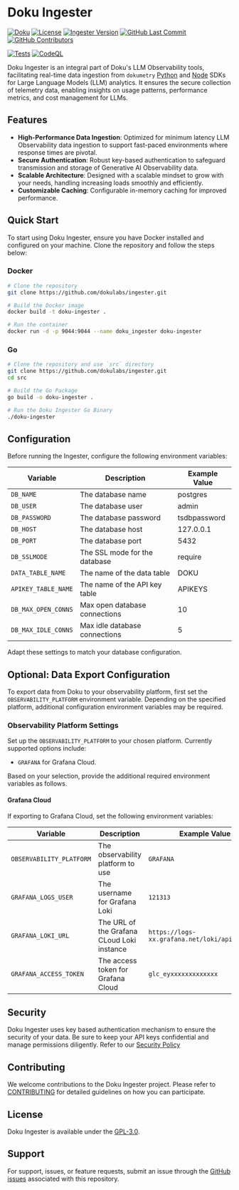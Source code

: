 # Doku Ingester
[![Doku](https://img.shields.io/badge/Doku-orange)](https://github.com/dokulabs/doku)
[![License](https://img.shields.io/github/license/dokulabs/doku?label=license&logo=github&color=f80&logoColor=fff%22%20alt=%22License)](https://github.com/dokulabs/doku/blob/main/LICENSE)
[![Ingester Version](https://img.shields.io/github/tag/dokulabs/ingester.svg?&label=Version)](https://github.com/dokulabs/ingester/tags)
[![GitHub Last Commit](https://img.shields.io/github/last-commit/dokulabs/ingester)](https://github.com/dokulabs/ingester/pulse)
[![GitHub Contributors](https://img.shields.io/github/contributors/dokulabs/ingester)](https://github.com/dokulabs/ingester/graphs/contributors)

[![Tests](https://github.com/dokulabs/ingester/actions/workflows/tests.yml/badge.svg?branch=main)](https://github.com/dokulabs/ingester/actions/workflows/tests.yml)
[![CodeQL](https://github.com/dokulabs/ingester/actions/workflows/github-code-scanning/codeql/badge.svg?branch=main)](https://github.com/dokulabs/ingester/actions/workflows/github-code-scanning/codeql)

Doku Ingester is an integral part of Doku's LLM Observability tools, facilitating real-time data ingestion from `dokumetry` [Python](https://github.com/dokulabs/dokumetry-python) and [Node](https://github.com/dokulabs/dokumetry-node) SDKs for Large Language Models (LLM) analytics. It ensures the secure collection of telemetry data, enabling insights on usage patterns, performance metrics, and cost management for LLMs.

## Features

- **High-Performance Data Ingestion**: Optimized for minimum latency LLM Observability data ingestion to support fast-paced environments where response times are pivotal.
- **Secure Authentication**: Robust key-based authentication to safeguard transmission and storage of Generative AI Observability data.
- **Scalable Architecture**: Designed with a scalable mindset to grow with your needs, handling increasing loads smoothly and efficiently.
- **Customizable Caching**: Configurable in-memory caching for improved performance.

## Quick Start

To start using Doku Ingester, ensure you have Docker installed and configured on your machine. Clone the repository and follow the steps below:

### Docker
```bash
# Clone the repository
git clone https://github.com/dokulabs/ingester.git

# Build the Docker image
docker build -t doku-ingester .

# Run the container
docker run -d -p 9044:9044 --name doku_ingester doku-ingester
```

### Go

```bash
# Clone the repository and use `src` directory
git clone https://github.com/dokulabs/ingester.git
cd src

# Build the Go Package
go build -o doku-ingester .

# Run the Doku Ingester Go Binary
./doku-ingester
```

## Configuration

Before running the Ingester, configure the following environment variables:

| Variable            | Description                   | Example Value      |
|---------------------|-------------------------------|--------------------|
| `DB_NAME`           | The database name             | postgres           |
| `DB_USER`           | The database user             | admin              |
| `DB_PASSWORD`       | The database password         | tsdbpassword       |
| `DB_HOST`           | The database host             | 127.0.0.1          |
| `DB_PORT`           | The database port             | 5432               |
| `DB_SSLMODE`        | The SSL mode for the database | require            |
| `DATA_TABLE_NAME`   | The name of the data table    | DOKU               |
| `APIKEY_TABLE_NAME` | The name of the API key table | APIKEYS            |
| `DB_MAX_OPEN_CONNS` | Max open database connections | 10                 |
| `DB_MAX_IDLE_CONNS` | Max idle database connections | 5                  |

Adapt these settings to match your database configuration.

## Optional: Data Export Configuration

To export data from Doku to your observability platform, first set the `OBSERVABILITY_PLATFORM` environment variable. Depending on the specified platform, additional configuration environment variables may be required.

### Observability Platform Settings

Set up the `OBSERVABILITY_PLATFORM` to your chosen platform. Currently supported options include:

- `GRAFANA` for Grafana Cloud.

Based on your selection, provide the additional required environment variables as follows.

#### Grafana Cloud

If exporting to Grafana Cloud, set the following environment variables:

| Variable                 | Description                                   | Example Value                                   |
|--------------------------|-----------------------------------------------|-------------------------------------------------|
| `OBSERVABILITY_PLATFORM` | The observability platform to use             | `GRAFANA`                                       |
| `GRAFANA_LOGS_USER`      | The username for Grafana Loki                 | `121313`                                        |
| `GRAFANA_LOKI_URL`       | The URL of the Grafana CLoud Loki instance    | `https://logs-xx.grafana.net/loki/api/v1/push`  |
| `GRAFANA_ACCESS_TOKEN`   | The access token for Grafana Cloud            | `glc_eyxxxxxxxxxxxxx`                           |

## Security

Doku Ingester uses key based authentication mechanism to ensure the security of your data. Be sure to keep your API keys confidential and manage permissions diligently. Refer to our [Security Policy](SECURITY)

## Contributing

We welcome contributions to the Doku Ingester project. Please refer to [CONTRIBUTING](CONTRIBUTING) for detailed guidelines on how you can participate.

## License

Doku Ingester is available under the [GPL-3.0](LICENSE).

## Support

For support, issues, or feature requests, submit an issue through the [GitHub issues](https://github.com/dokulabs/ingester/issues) associated with this repository.
